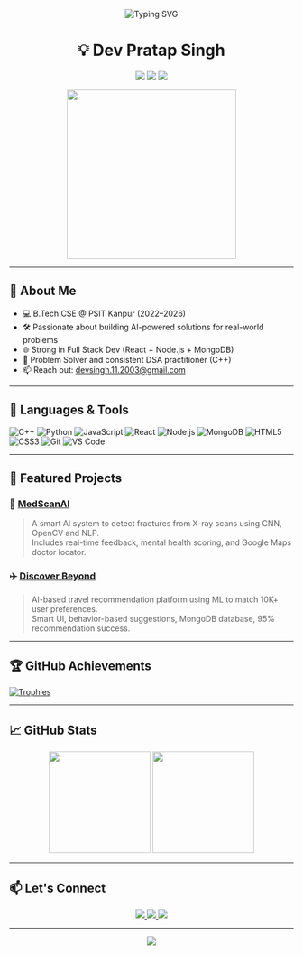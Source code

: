 <p align="center">
  <img src="https://readme-typing-svg.demolab.com?font=Fira+Code&weight=500&size=24&pause=1000&color=F7F7F7&center=true&vCenter=true&width=550&lines=Hey+There!+%F0%9F%91%8B+I'm+Dev+Pratap+Singh;AI+%7C+ML+%7C+DSA+%7C+Full+Stack+Developer;Welcome+to+my+GitHub+Universe!+%F0%9F%8C%8C" alt="Typing SVG" />
</p>

<h1 align="center">💡 Dev Pratap Singh</h1>

<p align="center">
  <img src="https://img.shields.io/badge/B.Tech-PSIT-red?style=for-the-badge">
  <img src="https://img.shields.io/badge/AI%20%7C%20Web%20%7C%20ML-Developer-blueviolet?style=for-the-badge">
  <img src="https://img.shields.io/badge/DSA-C++-informational?style=for-the-badge">
</p>

<p align="center">
  <img src="https://media.giphy.com/media/qgQUggAC3Pfv687qPC/giphy.gif" width="300" />
</p>

---

## 🚀 About Me
- 💻 B.Tech CSE @ PSIT Kanpur (2022–2026)
- 🛠️ Passionate about building AI-powered solutions for real-world problems
- 🌐 Strong in Full Stack Dev (React + Node.js + MongoDB)
- 🧠 Problem Solver and consistent DSA practitioner (C++)
- 📫 Reach out: [devsingh.11.2003@gmail.com](mailto:devsingh.11.2003@gmail.com)

---

## 🧰 Languages & Tools

![C++](https://img.shields.io/badge/C++-00599C?style=flat&logo=c%2B%2B&logoColor=white)
![Python](https://img.shields.io/badge/Python-FFD43B?style=flat&logo=python&logoColor=darkgreen)
![JavaScript](https://img.shields.io/badge/JavaScript-F7DF1E?style=flat&logo=javascript&logoColor=black)
![React](https://img.shields.io/badge/React-20232A?style=flat&logo=react&logoColor=61DAFB)
![Node.js](https://img.shields.io/badge/Node.js-339933?style=flat&logo=nodedotjs&logoColor=white)
![MongoDB](https://img.shields.io/badge/MongoDB-4EA94B?style=flat&logo=mongodb&logoColor=white)
![HTML5](https://img.shields.io/badge/HTML5-E34F26?style=flat&logo=html5&logoColor=white)
![CSS3](https://img.shields.io/badge/CSS3-1572B6?style=flat&logo=css3&logoColor=white)
![Git](https://img.shields.io/badge/Git-F05032?style=flat&logo=git&logoColor=white)
![VS Code](https://img.shields.io/badge/VS%20Code-007ACC?style=flat&logo=visual-studio-code&logoColor=white)

---

## 📌 Featured Projects

### 🩻 [MedScanAI](https://github.com/Dev-pratap-singh01/MedScanAI)
> A smart AI system to detect fractures from X-ray scans using CNN, OpenCV and NLP.  
> Includes real-time feedback, mental health scoring, and Google Maps doctor locator.

### ✈️ [Discover Beyond](https://github.com/Dev-pratap-singh01/Tools_and_Travels)
> AI-based travel recommendation platform using ML to match 10K+ user preferences.  
> Smart UI, behavior-based suggestions, MongoDB database, 95% recommendation success.

---

## 🏆 GitHub Achievements

[![Trophies](https://github-profile-trophy.vercel.app/?username=Dev-pratap-singh01&row=2&theme=gruvbox)](https://github.com/ryo-ma/github-profile-trophy)

---

## 📈 GitHub Stats

<p align="center">
  <img src="https://github-readme-stats.vercel.app/api?username=Dev-pratap-singh01&show_icons=true&theme=tokyonight&count_private=true" height="180"/>
  <img src="https://github-readme-stats.vercel.app/api/top-langs/?username=Dev-pratap-singh01&layout=compact&theme=tokyonight" height="180"/>
</p>

---

## 📫 Let's Connect

<p align="center">
  <a href="https://www.linkedin.com/in/dev-pratap-singh-393951298/">
    <img src="https://img.shields.io/badge/LinkedIn-0077B5?style=for-the-badge&logo=linkedin&logoColor=white"/>
  </a>
  <a href="https://github.com/Dev-pratap-singh01">
    <img src="https://img.shields.io/badge/GitHub-100000?style=for-the-badge&logo=github&logoColor=white"/>
  </a>
  <a href="mailto:devsingh.11.2003@gmail.com">
    <img src="https://img.shields.io/badge/Gmail-D14836?style=for-the-badge&logo=gmail&logoColor=white"/>
  </a>
</p>

---

<p align="center">
  <img src="https://visitor-badge.glitch.me/badge?page_id=Dev-pratap-singh01.Dev-pratap-singh01" />
</p>
